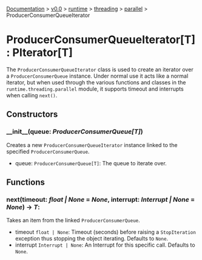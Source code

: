 [Documentation](/docs/documentation.md) >
 [v0.0](/docs/0.0/version.md) >
  [runtime](/docs/0.0/runtime/module.md) >
   [threading](/docs/0.0/runtime/threading/module.md) >
    [parallel](/docs/0.0/runtime/threading/parallel/module.md) >
     ProducerConsumerQueueIterator

# ProducerConsumerQueueIterator[T] : PIterator[T]

The `ProducerConsumerQueueIterator` class is used to create an iterator over a `ProducerConsumerQueue` instance. Under normal use it acts like a normal iterator, but when used through the various functions and classes in the `runtime.threading.parallel` module, it supports timeout and interrupts when calling `next()`.

## Constructors

### \_\_init\_\_(queue: _ProducerConsumerQueue[T]_)

Creates a new `ProducerConsumerQueueIterator` instance linked to the specified `ProducerConsumerQueue`.

- queue: `ProducerConsumerQueue[T]`: The queue to iterate over.

## Functions

### next(timeout: _float | None_ = _None_, interrupt: _Interrupt | None_ = _None_) -> _T_:

Takes an item from the linked `ProducerConsumerQueue`.

- timeout `float | None`: Timeout (seconds) before raising a `StopIteration` exception thus stopping the object iterating. Defaults to `None`.
- interrupt `Interrupt | None`: An Interrupt for this specific call. Defaults to `None`.